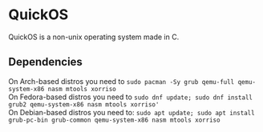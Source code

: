 # QuickOS

QuickOS is a non-unix operating system made in C.

## Dependencies
On Arch-based distros you need to `sudo pacman -Sy grub qemu-full qemu-system-x86 nasm mtools xorriso`<br>
On Fedora-based distros you need to `sudo dnf update; sudo dnf install grub2 qemu-system-x86 nasm mtools xorriso'`<br>
On Debian-based distros you need to: `sudo apt update; sudo apt install grub-pc-bin grub-common qemu-system-x86 nasm mtools xorriso`<br>